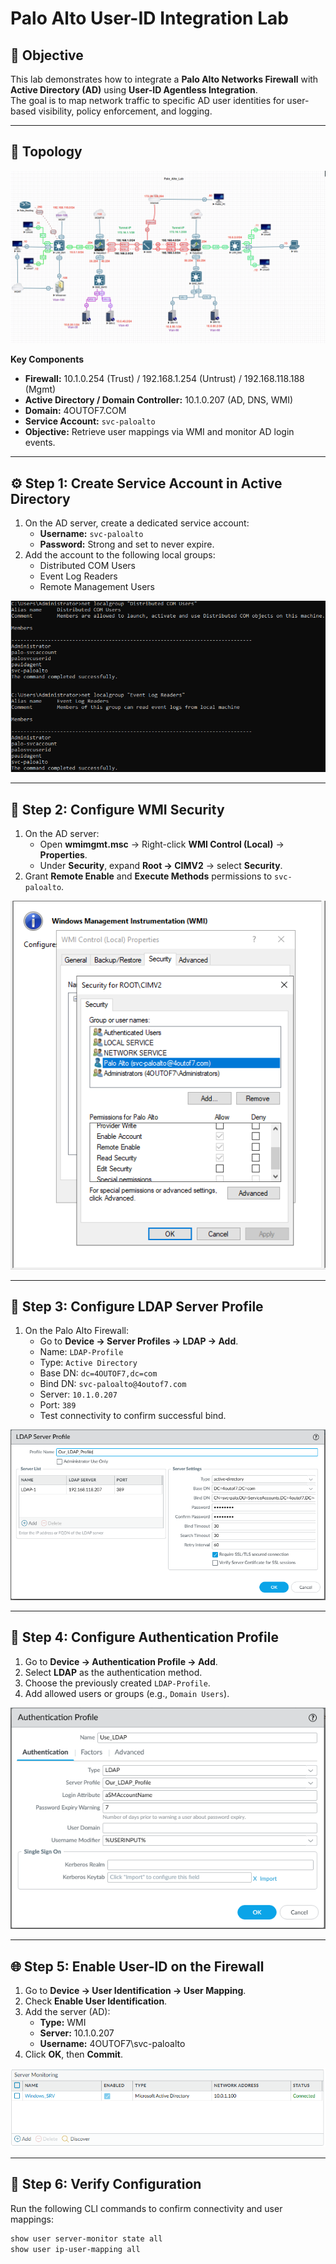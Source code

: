 # Palo Alto User-ID Integration Lab

## 🎯 Objective
This lab demonstrates how to integrate a **Palo Alto Networks Firewall** with **Active Directory (AD)** using **User-ID Agentless Integration**.  
The goal is to map network traffic to specific AD user identities for user-based visibility, policy enforcement, and logging.

---

## 🧩 Topology
![User-ID Topology](screenshots/palo-user-id-topology.png)

**Key Components**
- **Firewall:** 10.1.0.254 (Trust) / 192.168.1.254 (Untrust) / 192.168.118.188 (Mgmt)
- **Active Directory / Domain Controller:** 10.1.0.207 (AD, DNS, WMI)
- **Domain:** 4OUTOF7.COM
- **Service Account:** `svc-paloalto`
- **Objective:** Retrieve user mappings via WMI and monitor AD login events.

---

## ⚙️ Step 1: Create Service Account in Active Directory
1. On the AD server, create a dedicated service account:
   - **Username:** `svc-paloalto`
   - **Password:** Strong and set to never expire.
2. Add the account to the following local groups:
   - Distributed COM Users  
   - Event Log Readers  
   - Remote Management Users  

![Service Account Permissions](screenshots/palo-user-id-permissions.png)

---

## 🧱 Step 2: Configure WMI Security
1. On the AD server:
   - Open **wmimgmt.msc** → Right-click **WMI Control (Local)** → **Properties**.
   - Under **Security**, expand **Root → CIMV2** → select **Security**.
2. Grant **Remote Enable** and **Execute Methods** permissions to `svc-paloalto`.

![WMI Security Settings](screenshots/palo-user-id-wmi-security.png)

---

## 🔐 Step 3: Configure LDAP Server Profile
1. On the Palo Alto Firewall:
   - Go to **Device → Server Profiles → LDAP → Add**.
   - Name: `LDAP-Profile`
   - Type: `Active Directory`
   - Base DN: `dc=4OUTOF7,dc=com`
   - Bind DN: `svc-paloalto@4outof7.com`
   - Server: `10.1.0.207`
   - Port: `389`
   - Test connectivity to confirm successful bind.

![LDAP Server Profile](screenshots/palo-user-id-ldap.png)

---

## 🔑 Step 4: Configure Authentication Profile
1. Go to **Device → Authentication Profile → Add**.
2. Select **LDAP** as the authentication method.
3. Choose the previously created `LDAP-Profile`.
4. Add allowed users or groups (e.g., `Domain Users`).

![Authentication Profile](screenshots/palo-user-id-auth-profile.png)

---

## 🌐 Step 5: Enable User-ID on the Firewall
1. Go to **Device → User Identification → User Mapping**.
2. Check **Enable User Identification**.
3. Add the server (AD):
   - **Type:** WMI
   - **Server:** 10.1.0.207  
   - **Username:** 4OUTOF7\svc-paloalto
4. Click **OK**, then **Commit**.

![Server Monitor Status](screenshots/palo-user-id-server-monitor.png)

---

## 🧠 Step 6: Verify Configuration
Run the following CLI commands to confirm connectivity and user mappings:

```bash
show user server-monitor state all
show user ip-user-mapping all

